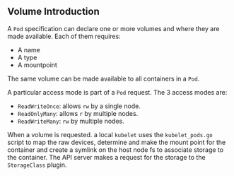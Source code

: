 ## Volume Introduction

A `Pod` specification can declare one or more volumes and where they are made available. Each of them requires:

- A name
- A type
- A mountpoint

The same volume can be made available to all containers in a `Pod`.

A particular access mode is part of a `Pod` request. The 3 access modes are:

- `ReadWriteOnce`: allows `rw` by a single node.
- `ReadOnlyMany`: allows `r` by multiple nodes.
- `ReadWriteMany`: `rw` by multiple nodes.

When a volume is requested. a local `kubelet` uses the `kubelet_pods.go` script to map the raw devices, determine and make the mount point for the container and create a symlink on the host node fs to associate storage to the container. The API server makes a request for the storage to the `StorageClass` plugin.


